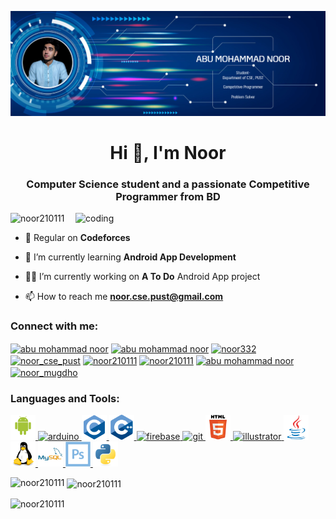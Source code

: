 ![logo](https://github.com/Noor210111/Noor210111/blob/main/Banner.png)

<h1 align="center">Hi 👋, I'm Noor</h1>
<h3 align="center">Computer Science student and a passionate Competitive Programmer from BD</h3>

<img align = "right" alt = "coding" width = "400" src = "https://i.pinimg.com/originals/81/17/8b/81178b47a8598f0c81c4799f2cdd4057.gif">

<p align="left"> <img src="https://komarev.com/ghpvc/?username=noor210111&label=Profile%20views&color=0e75b6&style=flat" alt="noor210111" /> </p>

- 🦾 Regular on **Codeforces**

- 🌱 I’m currently learning **Android App Development**

- 👨‍💻 I’m currently working on **A To Do** Android App project

- 📫 How to reach me **noor.cse.pust@gmail.com**

<h3 align="left">Connect with me:</h3>
<p align="left">
<a href="https://linkedin.com/in/abu mohammad noor" target="blank"><img align="center" src="https://raw.githubusercontent.com/rahuldkjain/github-profile-readme-generator/master/src/images/icons/Social/linked-in-alt.svg" alt="abu mohammad noor" height="30" width="40" /></a>
<a href="https://fb.com/abu mohammad noor" target="blank"><img align="center" src="https://raw.githubusercontent.com/rahuldkjain/github-profile-readme-generator/master/src/images/icons/Social/facebook.svg" alt="abu mohammad noor" height="30" width="40" /></a>
<a href="https://www.codechef.com/users/noor332" target="blank"><img align="center" src="https://cdn.jsdelivr.net/npm/simple-icons@3.1.0/icons/codechef.svg" alt="noor332" height="30" width="40" /></a>
<a href="https://www.hackerrank.com/noor_cse_pust" target="blank"><img align="center" src="https://raw.githubusercontent.com/rahuldkjain/github-profile-readme-generator/master/src/images/icons/Social/hackerrank.svg" alt="noor_cse_pust" height="30" width="40" /></a>
<a href="https://codeforces.com/profile/noor210111" target="blank"><img align="center" src="https://raw.githubusercontent.com/rahuldkjain/github-profile-readme-generator/master/src/images/icons/Social/codeforces.svg" alt="noor210111" height="30" width="40" /></a>
<a href="https://www.leetcode.com/noor210111" target="blank"><img align="center" src="https://raw.githubusercontent.com/rahuldkjain/github-profile-readme-generator/master/src/images/icons/Social/leet-code.svg" alt="noor210111" height="30" width="40" /></a>
<a href="https://www.hackerearth.com/abu mohammad noor" target="blank"><img align="center" src="https://raw.githubusercontent.com/rahuldkjain/github-profile-readme-generator/master/src/images/icons/Social/hackerearth.svg" alt="abu mohammad noor" height="30" width="40" /></a>
<a href="https://discord.gg/noor_mugdho" target="blank"><img align="center" src="https://raw.githubusercontent.com/rahuldkjain/github-profile-readme-generator/master/src/images/icons/Social/discord.svg" alt="noor_mugdho" height="30" width="40" /></a>
</p>

<h3 align="left">Languages and Tools:</h3>
<p align="left"> <a href="https://developer.android.com" target="_blank" rel="noreferrer"> <img src="https://raw.githubusercontent.com/devicons/devicon/master/icons/android/android-original-wordmark.svg" alt="android" width="40" height="40"/> </a> <a href="https://www.arduino.cc/" target="_blank" rel="noreferrer"> <img src="https://cdn.worldvectorlogo.com/logos/arduino-1.svg" alt="arduino" width="40" height="40"/> </a> <a href="https://www.cprogramming.com/" target="_blank" rel="noreferrer"> <img src="https://raw.githubusercontent.com/devicons/devicon/master/icons/c/c-original.svg" alt="c" width="40" height="40"/> </a> <a href="https://www.w3schools.com/cpp/" target="_blank" rel="noreferrer"> <img src="https://raw.githubusercontent.com/devicons/devicon/master/icons/cplusplus/cplusplus-original.svg" alt="cplusplus" width="40" height="40"/> </a> <a href="https://firebase.google.com/" target="_blank" rel="noreferrer"> <img src="https://www.vectorlogo.zone/logos/firebase/firebase-icon.svg" alt="firebase" width="40" height="40"/> </a> <a href="https://git-scm.com/" target="_blank" rel="noreferrer"> <img src="https://www.vectorlogo.zone/logos/git-scm/git-scm-icon.svg" alt="git" width="40" height="40"/> </a> <a href="https://www.w3.org/html/" target="_blank" rel="noreferrer"> <img src="https://raw.githubusercontent.com/devicons/devicon/master/icons/html5/html5-original-wordmark.svg" alt="html5" width="40" height="40"/> </a> <a href="https://www.adobe.com/in/products/illustrator.html" target="_blank" rel="noreferrer"> <img src="https://www.vectorlogo.zone/logos/adobe_illustrator/adobe_illustrator-icon.svg" alt="illustrator" width="40" height="40"/> </a> <a href="https://www.java.com" target="_blank" rel="noreferrer"> <img src="https://raw.githubusercontent.com/devicons/devicon/master/icons/java/java-original.svg" alt="java" width="40" height="40"/> </a> <a href="https://www.linux.org/" target="_blank" rel="noreferrer"> <img src="https://raw.githubusercontent.com/devicons/devicon/master/icons/linux/linux-original.svg" alt="linux" width="40" height="40"/> </a> <a href="https://www.mysql.com/" target="_blank" rel="noreferrer"> <img src="https://raw.githubusercontent.com/devicons/devicon/master/icons/mysql/mysql-original-wordmark.svg" alt="mysql" width="40" height="40"/> </a> <a href="https://www.photoshop.com/en" target="_blank" rel="noreferrer"> <img src="https://raw.githubusercontent.com/devicons/devicon/master/icons/photoshop/photoshop-line.svg" alt="photoshop" width="40" height="40"/> </a> <a href="https://www.python.org" target="_blank" rel="noreferrer"> <img src="https://raw.githubusercontent.com/devicons/devicon/master/icons/python/python-original.svg" alt="python" width="40" height="40"/> </a> </p>

<p><img align="left" src="https://github-readme-stats.vercel.app/api/top-langs?username=noor210111&show_icons=true&locale=en&layout=compact" alt="noor210111" /></p>

<p>&nbsp;<img align="center" src="https://github-readme-stats.vercel.app/api?username=noor210111&show_icons=true&locale=en" alt="noor210111" /></p>

<p><img align="center" src="https://github-readme-streak-stats.herokuapp.com/?user=noor210111&" alt="noor210111" /></p>
